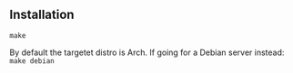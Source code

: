 ## Installation

```
make
```

By default the targetet distro is Arch. If going for a Debian server instead: `make debian`
